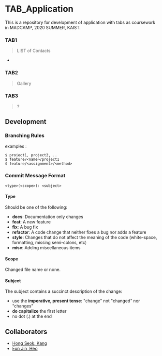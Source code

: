 # TAB_Application

This is a repository for development of application with tabs  as coursework in MADCAMP, 2020 SUMMER, KAIST. 

### TAB1

> LIST of Contacts

* 

### TAB2

> Gallery


### TAB3

> ?


## Development

### Branching Rules
examples : 
```
$ project1, project2, ..
$ feature/<name>/project1
$ feature/<assignment>/<method>
```
### Commit Message Format
```
<type>(<scope>): <subject>
```
#### Type
Should be one of the following:

* **docs**: Documentation only changes
* **feat**: A new feature
* **fix**: A bug fix
* **refactor**: A code change that neither fixes a bug nor adds a feature
* **style**: Changes that do not affect the meaning of the code (white-space, formatting, missing semi-colons, etc)
* **misc**: Adding miscellaneous items

#### Scope
Changed file name or none. 

#### Subject
The subject contains a succinct description of the change:

* use the **imperative, present tense**: "change" not "changed" nor "changes"
* **do capitalize** the first letter
* no dot (.) at the end

## Collaborators

* [Hong Seok, Kang](https://github.com/ghdtjr)
* [Eun Jin, Heo](https://github.com/eunjinheohy)

